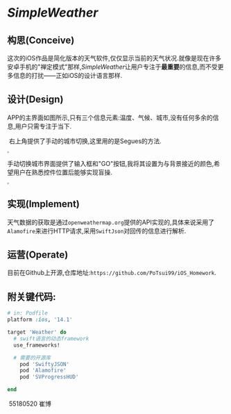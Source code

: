 # *SimpleWeather*

## 构思(Conceive)

​		这次的iOS作品是简化版本的天气软件,仅仅显示当前的天气状况.就像是现在许多安卓手机的"禅定模式"那样,*SimpleWeather*让用户专注于**最重要**的信息,而不受更多信息的打扰——正如iOS的设计语言那样.

## 设计(Design)

​		APP的主界面如图所示,只有三个信息元素:温度、气候、城市,没有任何多余的信息,用户只需专注于当下.

​		右上角提供了手动的城市切换,这里用的是Segues的方法.

<img src="http://pan-yz.chaoxing.com/download/downloadfile?fleid=536706003093274624&puid=78735386" style="zoom: 25%;" />

​		手动切换城市界面提供了输入框和"GO"按钮,我将其设置为与背景接近的颜色,希望用户在熟悉控件位置后能够实现盲操.

<img src="http://pan-yz.chaoxing.com/download/downloadfile?fleid=536706012918415360&puid=78735386" style="zoom:25%;" />

## 实现(Implement)

​		天气数据的获取是通过`openweathermap.org`提供的API实现的,具体来说采用了`Alamofire`来进行HTTP请求,采用`SwiftJson`对回传的信息进行解析.

## 运营(Operate)

​		目前在Github上开源,仓库地址:`https://github.com/PoTsui99/iOS_Homework`.



## 附关键代码:                                                    

```ruby
# in: Podfile
platform :ios, '14.1'

target 'Weather' do
  # swift语言的动态framework
  use_frameworks!

  # 需要的开源库
    pod 'SwiftyJSON'
    pod 'Alamofire'
    pod 'SVProgressHUD'

end
```

​																																																55180520 崔博

